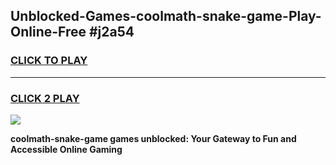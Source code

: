 
## Unblocked-Games-coolmath-snake-game-Play-Online-Free #j2a54
<h3>
<a href="https://us.freeplayer.one?title=coolmath-snake-game&ref=10M">CLICK TO PLAY</a></h3>
<hr>

<h3>
<a href="https://us.freeplayer.one?title=coolmath-snake-game&ref=10M">CLICK 2 PLAY</a>
  
</h3>

<a href="https://us.freeplayer.one?title=coolmath-snake-game&ref=10M"><img src="https://clearcache.store/games.png"></a>


**coolmath-snake-game games unblocked: Your Gateway to Fun and Accessible Online Gaming**
